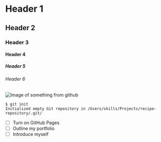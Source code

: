 # Header 1
## Header 2
### Header 3
#### Header 4
##### Header 5
###### Header 6 

![Image of something from github](https://octodex.github.com/images/yaktocat.png)

```
$ git init
Initialized empty Git repository in /Users/skills/Projects/recipe-repository/.git/
```

- [ ] Turn on GitHub Pages
- [ ] Outline my portfolio
- [ ] Introduce myself
